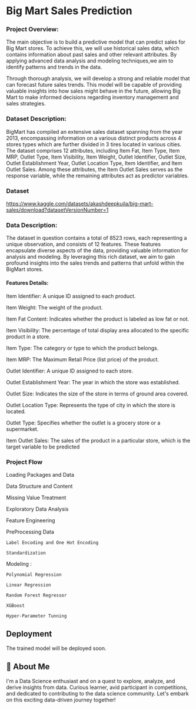 
# Big Mart Sales Prediction

### Project Overview:
The main objective is to build a predictive model that can  predict sales for Big Mart stores. To achieve this, we will use historical sales data, which contains information about past sales and other relevant attributes. By applying advanced data analysis and modeling techniques,we aim to identify patterns and trends in the data.

Through thorough analysis, we will develop a strong and reliable model that can forecast future sales trends. This model will be capable of providing valuable insights into how sales might behave in the future, allowing Big Mart to make informed decisions regarding inventory management and sales strategies.


### Dataset Description:
BigMart has compiled an extensive sales dataset spanning from the year 2013, encompassing information on a various distinct products across 4 stores types which are further divided in 3 tires located in various cities. The dataset comprises 12 attributes, including Item Fat, Item Type, Item MRP, Outlet Type, Item Visibility, Item Weight, Outlet Identifier, Outlet Size, Outlet Establishment Year, Outlet Location Type, Item Identifier, and Item Outlet Sales. Among these attributes, the Item Outlet Sales serves as the response variable, while the remaining attributes act as predictor variables.



### Dataset

https://www.kaggle.com/datasets/akashdeepkuila/big-mart-sales/download?datasetVersionNumber=1
### Data Description:

The dataset in question contains a total of 8523 rows, each representing a unique observation, and consists of 12 features. These features encapsulate diverse aspects of the data, providing valuable information for analysis and modeling. By leveraging this rich dataset, we aim to gain profound insights into the sales trends and patterns that unfold within the BigMart stores.
 
 #### Features Details:

Item Identifier: A unique ID assigned to each product.

Item Weight: The weight of the product.

Item Fat Content: Indicates whether the product is labeled as low fat or not.

Item Visibility: The percentage of total display area allocated to the specific product in a store.

Item Type: The category or type to which the product belongs.

Item MRP: The Maximum Retail Price (list price) of the product.

Outlet Identifier: A unique ID assigned to each store.

Outlet Establishment Year: The year in which the store was established.

Outlet Size: Indicates the size of the store in terms of ground area covered.

Outlet Location Type: Represents the type of city in which the store is located.

Outlet Type: Specifies whether the outlet is a grocery store or a supermarket.

Item Outlet Sales: The sales of the product in a particular store, which is the target variable to be predicted
### Project Flow

Loading Packages and Data

Data Structure and Content

Missing Value Treatment

Exploratory Data Analysis

Feature Engineering

PreProcessing Data

    Label Encoding and One Hot Encoding
    
    Standardization

Modeling :

    Polynomial Regression
    
    Linear Regression

    Random Forest Regressor

    XGBoost

    Hyper-Parameter Tunning
## Deployment

The trained model will be deployed soon.




## 🚀 About Me
I'm a Data Science enthusiast and on a quest to explore, analyze, and derive insights from data. Curious learner, avid participant in competitions, and dedicated to contributing to the data science community. Let's embark on this exciting data-driven journey together!






